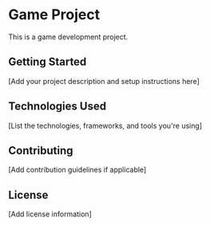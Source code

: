 # Game Project

This is a game development project.

## Getting Started

[Add your project description and setup instructions here]

## Technologies Used

[List the technologies, frameworks, and tools you're using]

## Contributing

[Add contribution guidelines if applicable]

## License

[Add license information] 